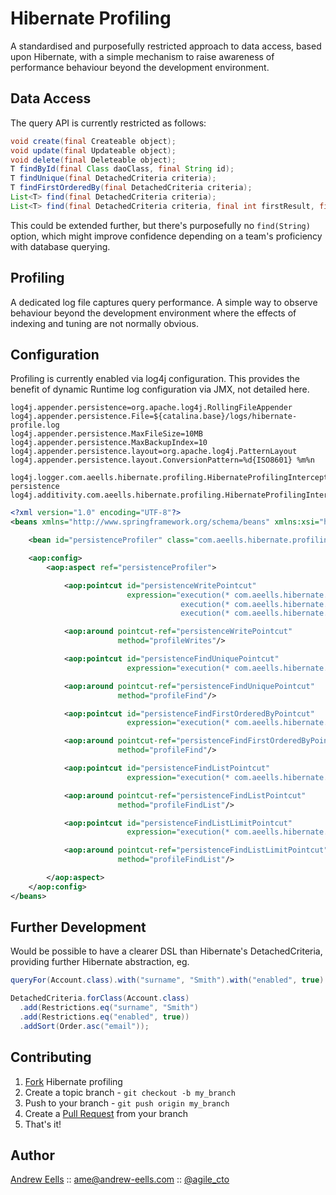 Hibernate Profiling
===================

A standardised and purposefully restricted approach to data access, based upon Hibernate, with a simple mechanism to raise awareness of performance behaviour beyond the development environment.

Data Access
-----------
The query API is currently restricted as follows:

``` java
void create(final Createable object);
void update(final Updateable object);
void delete(final Deleteable object);
T findById(final Class daoClass, final String id);
T findUnique(final DetachedCriteria criteria);
T findFirstOrderedBy(final DetachedCriteria criteria);
List<T> find(final DetachedCriteria criteria);
List<T> find(final DetachedCriteria criteria, final int firstResult, final int maxResults);
```

This could be extended further, but there's purposefully no ``` find(String) ``` option, which might improve confidence depending on a team's proficiency with database querying.

Profiling
---------
A dedicated log file captures query performance. A simple way to observe behaviour beyond the development environment where the effects of indexing and tuning are not normally obvious.

Configuration
-------------
Profiling is currently enabled via log4j configuration. This provides the benefit of dynamic Runtime log configuration via JMX, not detailed here.

```properties
log4j.appender.persistence=org.apache.log4j.RollingFileAppender
log4j.appender.persistence.File=${catalina.base}/logs/hibernate-profile.log
log4j.appender.persistence.MaxFileSize=10MB
log4j.appender.persistence.MaxBackupIndex=10
log4j.appender.persistence.layout=org.apache.log4j.PatternLayout
log4j.appender.persistence.layout.ConversionPattern=%d{ISO8601} %m%n

log4j.logger.com.aeells.hibernate.profiling.HibernateProfilingInterceptor=TRACE, persistence
log4j.additivity.com.aeells.hibernate.profiling.HibernateProfilingInterceptor=false
```

``` xml
<?xml version="1.0" encoding="UTF-8"?>
<beans xmlns="http://www.springframework.org/schema/beans" xmlns:xsi="http://www.w3.org/2001/XMLSchema-instance" xmlns:aop="http://www.springframework.org/schema/aop" xsi:schemaLocation="http://www.springframework.org/schema/beans http://www.springframework.org/schema/beans/spring-beans-3.0.xsd http://www.springframework.org/schema/aop http://www.springframework.org/schema/aop/spring-aop-2.0.xsd">

    <bean id="persistenceProfiler" class="com.aeells.hibernate.profiling.HibernateProfilingInterceptor"/>

    <aop:config>
        <aop:aspect ref="persistenceProfiler">

            <aop:pointcut id="persistenceWritePointcut"
                          expression="execution(* com.aeells.hibernate.service.HibernateServiceImpl.create(com.aeells.hibernate.Createable)) and args (model) ||
                                      execution(* com.aeells.hibernate.service.HibernateServiceImpl.update(com.aeells.hibernate.Updateable)) and args (model) ||
                                      execution(* com.aeells.hibernate.service.HibernateServiceImpl.delete(com.aeells.hibernate.Deleteable)) and args (model)"/>

            <aop:around pointcut-ref="persistenceWritePointcut"
                        method="profileWrites"/>

            <aop:pointcut id="persistenceFindUniquePointcut"
                          expression="execution(* com.aeells.hibernate.service.HibernateServiceImpl.findUnique(org.hibernate.criterion.DetachedCriteria))"/>

            <aop:around pointcut-ref="persistenceFindUniquePointcut"
                        method="profileFind"/>

            <aop:pointcut id="persistenceFindFirstOrderedByPointcut"
                          expression="execution(* com.aeells.hibernate.service.HibernateServiceImpl.findFirstOrderedBy(org.hibernate.criterion.DetachedCriteria))"/>

            <aop:around pointcut-ref="persistenceFindFirstOrderedByPointcut"
                        method="profileFind"/>

            <aop:pointcut id="persistenceFindListPointcut"
                          expression="execution(* com.aeells.hibernate.service.HibernateServiceImpl.find(org.hibernate.criterion.DetachedCriteria))"/>

            <aop:around pointcut-ref="persistenceFindListPointcut"
                        method="profileFindList"/>

            <aop:pointcut id="persistenceFindListLimitPointcut"
                          expression="execution(* com.aeells.hibernate.service.HibernateServiceImpl.find(org.hibernate.criterion.DetachedCriteria, int, int))"/>

            <aop:around pointcut-ref="persistenceFindListLimitPointcut"
                        method="profileFindList"/>

        </aop:aspect>
    </aop:config>
</beans>
```

Further Development
-------------------
Would be possible to have a clearer DSL than Hibernate's DetachedCriteria, providing further Hibernate abstraction, eg.

``` java
queryFor(Account.class).with("surname", "Smith").with("enabled", true).sortAsc("email").build();
```

``` java
DetachedCriteria.forClass(Account.class)
  .add(Restrictions.eq("surname", "Smith")
  .add(Restrictions.eq("enabled", true))
  .addSort(Order.asc("email"));
```

Contributing
------------
1. [Fork][0] Hibernate profiling
2. Create a topic branch - `git checkout -b my_branch`
3. Push to your branch - `git push origin my_branch`
4. Create a [Pull Request][1] from your branch
5. That's it!

Author
------
[Andrew Eells][2] :: ame@andrew-eells.com :: [@agile_cto][3]

[0]: http://help.github.com/forking/
[1]: http://help.github.com/pull-requests/
[2]: http://www.andrew-eells.com
[3]: https://twitter.com/#!/agile_cto
